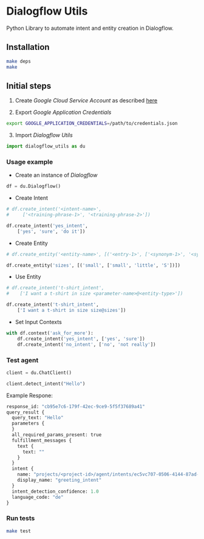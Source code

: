 
# Dialogflow Utils

Python Library to automate intent and entity creation in Dialogflow.

## Installation

```bash
make deps
make
```

## Initial steps

1. Create *Google Cloud Service Account* as described [here](https://cloud.google.com/docs/authentication/production#obtaining_and_providing_service_account_credentials_manually)

2. Export *Google Application Credentials*

```bash
export GOOGLE_APPLICATION_CREDENTIALS=/path/to/credentials.json
```

3. Import *Dialogflow Utils* 

```python
import dialogflow_utils as du
```

### Usage example

* Create an instance of *Dialogflow*

```python
df = du.Dialogflow()
```

* Create Intent

```python
# df.create_intent('<intent-name>',
#     ['<training-phrase-1>', '<training-phrase-2>'])

df.create_intent('yes_intent',
    ['yes', 'sure', 'do it'])
```

* Create Entity

```python
# df.create_entity('<entity-name>', [('<entry-1>', ['<synonym-1>', '<synonym-2>'])])

df.create_entity('sizes', [('small', ['small', 'little', 'S'])])
```

* Use Entity

```python
# df.create_intent('t-shirt_intent',
#    ['I want a t-shirt in size <parameter-name>@<entity-type>'])

df.create_intent('t-shirt_intent',
    ['I want a t-shirt in size size@sizes'])
```

* Set Input Contexts
```python
with df.context('ask_for_more'):
    df.create_intent('yes_intent', ['yes', 'sure'])
    df.create_intent('no_intent', ['no', 'not really'])
```

### Test agent
```python
client = du.ChatClient()

client.detect_intent("Hello")
```

Example Respone:

```python
response_id: "cb95e7c6-179f-42ec-9ce9-5f5f37689a41"
query_result {
  query_text: "Hello"
  parameters {
  }
  all_required_params_present: true
  fulfillment_messages {
    text {
      text: ""
    }
  }
  intent {
    name: "projects/<project-id>/agent/intents/ec5vc707-0506-4144-87ad-46d2a8e1oda8"
    display_name: "greeting_intent"
  }
  intent_detection_confidence: 1.0
  language_code: "de"
}
```

### Run tests

```bash
make test
```